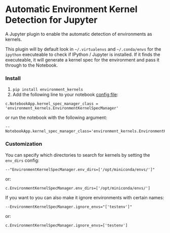 Automatic Environment Kernel Detection for Jupyter
==================================================

A Jupyter plugin to enable the automatic detection of environments as kernels.

This plugin will by default look in `~/.virtualenvs` and `~/.conda/envs` for 
the `ipython` executeable to check if IPython / Jupyter is installed. If it 
finds the executeable, it will generate a kernel spec for the environment and 
pass it through to the Notebook.

### Install
1. `pip install environment_kernels`
2. Add the following line
to your notebook [config file](http://jdfreder-notebook.readthedocs.org/en/latest/config.html):

`c.NotebookApp.kernel_spec_manager_class = 'environment_kernels.EnvironmentKernelSpecManager'`

or run the notebook with the following argument:

    --NotebookApp.kernel_spec_manager_class='environment_kernels.EnvironmentKernelSpecManager'

### Customization
You can specify which directories to search for kernels by setting the `env_dirs` config:

    --"EnvironmentKernelSpecManager.env_dirs=['/opt/miniconda/envs/']" 

or:

    c.EnvironmentKernelSpecManager.env_dirs=['/opt/miniconda/envs/']


If you want to you can also make it ignore environments with certain names:

    --EnvironmentKernelSpecManager.ignore_envs="['testenv']"

or:

    c.EnvironmentKernelSpecManager.ignore_envs=['testenv']

